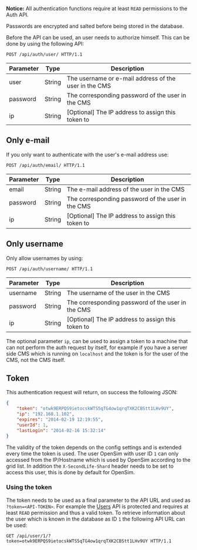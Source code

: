 **Notice:** All authentication functions require at least `READ` permissions to the Auth API.

Passwords are encrypted and salted before being stored in the database.

Before the API can be used, an user needs to authorize himself. This can be done by using the following API:

```http
POST /api/auth/user/ HTTP/1.1
```

| Parameter         | Type      | Description                                                   |
|-------------------|-----------|---------------------------------------------------------------|
| user              | String    | The username or e-mail address of the user in the CMS         |
| password          | String    | The corresponding password of the user in the CMS             |
| ip                | String    | [Optional] The IP address to assign this token to             |

## Only e-mail

If you only want to authenticate with the user's e-mail address use:

```http
POST /api/auth/email/ HTTP/1.1
```

| Parameter         | Type      | Description                                                   |
|-------------------|-----------|---------------------------------------------------------------|
| email             | String    | The e-mail address of the user in the CMS                     |
| password          | String    | The corresponding password of the user in the CMS             |
| ip                | String    | [Optional] The IP address to assign this token to             |

## Only username

Only allow usernames by using:

```http
POST /api/auth/username/ HTTP/1.1
```

| Parameter         | Type      | Description                                                   |
|-------------------|-----------|---------------------------------------------------------------|
| username          | String    | The username of the user in the CMS                           |
| password          | String    | The corresponding password of the user in the CMS             |
| ip                | String    | [Optional] The IP address to assign this token to             |

The optional parameter `ip`, can be used to assign a token to a machine that can not perform the auth request by itself, for example if you have a server side CMS which is running on `localhost` and the token is for the user of the CMS, not the CMS itself.

## Token

This authentication request will return, on success the following JSON:

```json
{
    "token": "otwk9ERPQS9ietocskWTS5qTG4ow1qrqTXK2CBStt1LHv9UY",
    "ip": "192.168.1.102",
    "expires": "2014-02-19 12:19:55",
    "userId": 1,
    "lastLogin": "2014-02-16 15:32:14"
}
```

The validity of the token depends on the config settings and is extended every time the token is used. The user OpenSim with user ID `1` can only accessed from the IP/Hostname which is used by OpenSim according to the grid list. In addition the `X-SecondLife-Shard` header needs to be set to access this user, this is done by default for OpenSim.

### Using the token
The token needs to be used as a final parameter to the API URL and used as `?token=<API-TOKEN>`. For example the [Users](Users.html) API is protected and requires at least `READ` permission and thus a valid token. To retrieve information about the user which is known in the database as ID `1` the following API URL can be used:

```http
GET /api/user/1/?token=otwk9ERPQS9ietocskWTS5qTG4ow1qrqTXK2CBStt1LHv9UY HTTP/1.1
```